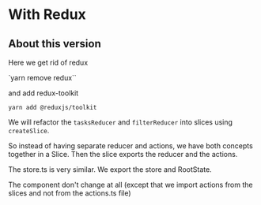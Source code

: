 # With Redux

## About this version

Here we get rid of redux

`yarn remove redux``

and add redux-toolkit

`yarn add @reduxjs/toolkit`

We will refactor the `tasksReducer` and `filterReducer` into slices using `createSlice`.

So instead of having separate reducer and actions, we have both concepts together in a Slice. Then the slice exports the reducer and the actions.

The store.ts is very similar. We export the store and RootState.

The component don't change at all (except that we import actions from the slices and not from the actions.ts file)
